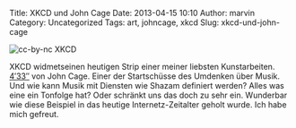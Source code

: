 Title: XKCD und John Cage
Date: 2013-04-15 10:10
Author: marvin
Category: Uncategorized
Tags: art, johncage, xkcd
Slug: xkcd-und-john-cage


![cc-by-nc [XKCD](http://xkcd.com/1199/)]({static}/images/silence.png)

XKCD widmetseinen heutigen Strip einer meiner liebsten Kunstarbeiten.
[4′33″](https://de.wikipedia.org/wiki/4%E2%80%B233%E2%80%B3) von John
Cage. Einer der Startschüsse des Umdenken über Musik. Und wie kann Musik
mit Diensten wie Shazam definiert werden? Alles was eine ein Tonfolge
hat? Oder schränkt uns das doch zu sehr ein. Wunderbar wie diese
Beispiel in das heutige Internetz-Zeitalter geholt wurde. Ich habe mich
gefreut.

